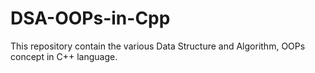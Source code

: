 # DSA-OOPs-in-Cpp
This repository contain the various Data Structure and Algorithm, OOPs concept in C++ language. 
